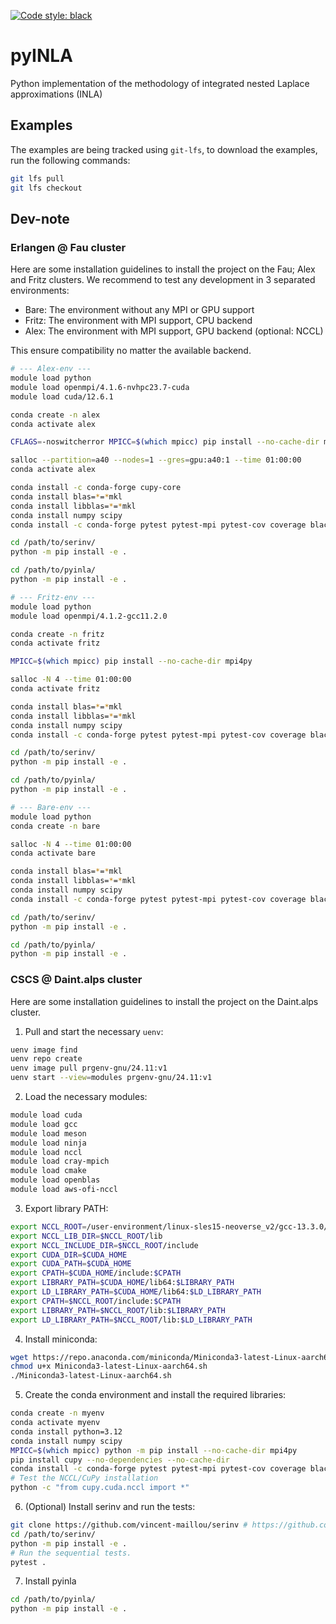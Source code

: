 [![Code style: black](https://img.shields.io/badge/code%20style-black-000000.svg?style=flat-square)](https://github.com/psf/black)

# pyINLA
Python implementation of the methodology of integrated nested Laplace approximations (INLA)

## Examples
The examples are being tracked using `git-lfs`, to download the examples, run the following commands:
```bash
git lfs pull
git lfs checkout
```

## Dev-note
### Erlangen @ Fau cluster
Here are some installation guidelines to install the project on the Fau; Alex and Fritz clusters.
We recommend to test any development in 3 separated environments:
- Bare: The environment without any MPI or GPU support
- Fritz: The environment with MPI support, CPU backend
- Alex: The environment with MPI support, GPU backend (optional: NCCL)

This ensure compatibility no matter the available backend.

```bash
# --- Alex-env ---
module load python
module load openmpi/4.1.6-nvhpc23.7-cuda
module load cuda/12.6.1

conda create -n alex
conda activate alex

CFLAGS=-noswitcherror MPICC=$(which mpicc) pip install --no-cache-dir mpi4py

salloc --partition=a40 --nodes=1 --gres=gpu:a40:1 --time 01:00:00
conda activate alex

conda install -c conda-forge cupy-core
conda install blas=*=*mkl
conda install libblas=*=*mkl
conda install numpy scipy
conda install -c conda-forge pytest pytest-mpi pytest-cov coverage black isort ruff just pre-commit matplotlib tabulate numba -y

cd /path/to/serinv/
python -m pip install -e .

cd /path/to/pyinla/
python -m pip install -e .
```

```bash
# --- Fritz-env ---
module load python
module load openmpi/4.1.2-gcc11.2.0

conda create -n fritz
conda activate fritz

MPICC=$(which mpicc) pip install --no-cache-dir mpi4py

salloc -N 4 --time 01:00:00
conda activate fritz

conda install blas=*=*mkl
conda install libblas=*=*mkl
conda install numpy scipy
conda install -c conda-forge pytest pytest-mpi pytest-cov coverage black isort ruff just pre-commit matplotlib tabulate numba -y

cd /path/to/serinv/
python -m pip install -e .

cd /path/to/pyinla/
python -m pip install -e .
```

```bash
# --- Bare-env ---
module load python
conda create -n bare

salloc -N 4 --time 01:00:00
conda activate bare

conda install blas=*=*mkl
conda install libblas=*=*mkl
conda install numpy scipy
conda install -c conda-forge pytest pytest-mpi pytest-cov coverage black isort ruff just pre-commit matplotlib tabulate numba -y

cd /path/to/serinv/
python -m pip install -e .

cd /path/to/pyinla/
python -m pip install -e .
```

### CSCS @ Daint.alps cluster
Here are some installation guidelines to install the project on the Daint.alps cluster.
1. Pull and start the necessary `uenv`:
```bash
uenv image find
uenv repo create
uenv image pull prgenv-gnu/24.11:v1
uenv start --view=modules prgenv-gnu/24.11:v1
```
2. Load the necessary modules:
```bash
module load cuda
module load gcc
module load meson
module load ninja
module load nccl
module load cray-mpich
module load cmake
module load openblas
module load aws-ofi-nccl
```
3. Export library PATH:
```bash
export NCCL_ROOT=/user-environment/linux-sles15-neoverse_v2/gcc-13.3.0/nccl-2.22.3-1-4j6h3ffzysukqpqbvriorrzk2lm762dd
export NCCL_LIB_DIR=$NCCL_ROOT/lib
export NCCL_INCLUDE_DIR=$NCCL_ROOT/include
export CUDA_DIR=$CUDA_HOME
export CUDA_PATH=$CUDA_HOME
export CPATH=$CUDA_HOME/include:$CPATH
export LIBRARY_PATH=$CUDA_HOME/lib64:$LIBRARY_PATH
export LD_LIBRARY_PATH=$CUDA_HOME/lib64:$LD_LIBRARY_PATH
export CPATH=$NCCL_ROOT/include:$CPATH
export LIBRARY_PATH=$NCCL_ROOT/lib:$LIBRARY_PATH
export LD_LIBRARY_PATH=$NCCL_ROOT/lib:$LD_LIBRARY_PATH
```
4. Install miniconda:
```bash
wget https://repo.anaconda.com/miniconda/Miniconda3-latest-Linux-aarch64.sh
chmod u+x Miniconda3-latest-Linux-aarch64.sh
./Miniconda3-latest-Linux-aarch64.sh
```
5. Create the conda environment and install the required libraries:
```bash
conda create -n myenv
conda activate myenv
conda install python=3.12
conda install numpy scipy
MPICC=$(which mpicc) python -m pip install --no-cache-dir mpi4py
pip install cupy --no-dependencies --no-cache-dir
conda install -c conda-forge pytest pytest-mpi pytest-cov coverage black isort ruff just pre-commit matplotlib tabulate numba -y
# Test the NCCL/CuPy installation
python -c "from cupy.cuda.nccl import *"
```
6. (Optional) Install serinv and run the tests:
```bash
git clone https://github.com/vincent-maillou/serinv # https://github.com/vincent-maillou/serinv/tree/dev
cd /path/to/serinv/
python -m pip install -e .
# Run the sequential tests.
pytest .
```
7. Install pyinla
```bash
cd /path/to/pyinla/
python -m pip install -e .
```
